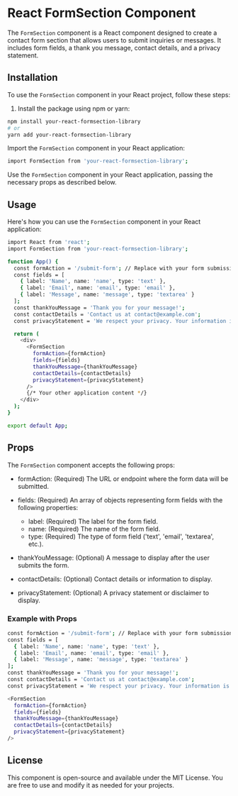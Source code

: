 
# React FormSection Component

The `FormSection` component is a React component designed to create a contact form section that allows users to submit inquiries or messages. It includes form fields, a thank you message, contact details, and a privacy statement.

## Installation

To use the `FormSection` component in your React project, follow these steps:

1. Install the package using npm or yarn:

```bash
npm install your-react-formsection-library
# or
yarn add your-react-formsection-library
```
Import the `FormSection` component in your React application:
```bash
import FormSection from 'your-react-formsection-library';
```
Use the `FormSection` component in your React application, passing the necessary props as described below.
## Usage
Here's how you can use the `FormSection` component in your React application:
```bash
import React from 'react';
import FormSection from 'your-react-formsection-library';

function App() {
  const formAction = '/submit-form'; // Replace with your form submission URL
  const fields = [
    { label: 'Name', name: 'name', type: 'text' },
    { label: 'Email', name: 'email', type: 'email' },
    { label: 'Message', name: 'message', type: 'textarea' }
  ];
  const thankYouMessage = 'Thank you for your message!';
  const contactDetails = 'Contact us at contact@example.com';
  const privacyStatement = 'We respect your privacy. Your information is safe with us.';

  return (
    <div>
      <FormSection
        formAction={formAction}
        fields={fields}
        thankYouMessage={thankYouMessage}
        contactDetails={contactDetails}
        privacyStatement={privacyStatement}
      />
      {/* Your other application content */}
    </div>
  );
}

export default App;
```
## Props
The `FormSection` component accepts the following props:

*    formAction: (Required) The URL or endpoint where the form data will be submitted.

*    fields: (Required) An array of objects representing form fields with the following properties:
       * label: (Required) The label for the form field.
       * name: (Required) The name of the form field.
       * type: (Required) The type of form field ('text', 'email', 'textarea', etc.).

*    thankYouMessage: (Optional) A message to display after the user submits the form.

*    contactDetails: (Optional) Contact details or information to display.

*    privacyStatement: (Optional) A privacy statement or disclaimer to display.
### Example with Props
```bash
const formAction = '/submit-form'; // Replace with your form submission URL
const fields = [
  { label: 'Name', name: 'name', type: 'text' },
  { label: 'Email', name: 'email', type: 'email' },
  { label: 'Message', name: 'message', type: 'textarea' }
];
const thankYouMessage = 'Thank you for your message!';
const contactDetails = 'Contact us at contact@example.com';
const privacyStatement = 'We respect your privacy. Your information is safe with us.';

<FormSection
  formAction={formAction}
  fields={fields}
  thankYouMessage={thankYouMessage}
  contactDetails={contactDetails}
  privacyStatement={privacyStatement}
/>
```
## License
This component is open-source and available under the MIT License. You are free to use and modify it as needed for your projects.


